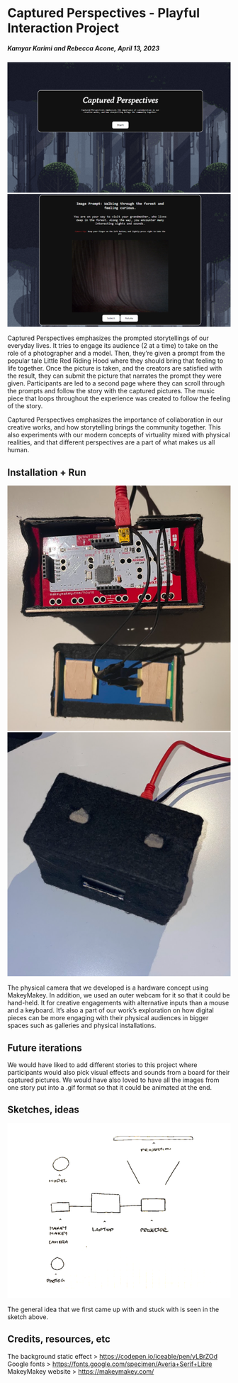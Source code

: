 # Captured Perspectives - Playful Interaction Project

##### Kamyar Karimi and Rebecca Acone, April 13, 2023

![](assets/images/sc1.PNG)
![](assets/images/sc2.PNG)

Captured Perspectives emphasizes the prompted storytellings of our everyday lives. It tries to engage its audience (2 at a time) to take on the role of a photographer and a model. Then, they’re given a prompt from the popular tale Little Red Riding Hood where they should bring that feeling to life together. Once the picture is taken, and the creators are satisfied with the result, they can submit the picture that narrates the prompt they were given. Participants are led to a second page where they can scroll through the prompts and follow the story with the captured pictures. The music piece that loops throughout the experience was created to follow the feeling of the story.

Captured Perspectives emphasizes the importance of collaboration in our creative works, and how storytelling brings the community together. This also experiments with our modern concepts of virtuality mixed with physical realities, and that different perspectives are a part of what makes us all human.

## Installation + Run

![](assets/images/sc4.PNG)
![](assets/images/sc5.PNG)

The physical camera that we developed is a hardware concept using MakeyMakey. In addition, we used an outer webcam for it so that it could be hand-held. It for creative engagements with alternative inputs than a mouse and a keyboard. It’s also a part of our work’s exploration on how digital pieces can be more engaging with their physical audiences in bigger spaces such as galleries and physical installations.

## Future iterations

We would have liked to add different stories to this project where participants would also pick visual effects and sounds from a board for their captured pictures. We would have also loved to have all the images from one story put into a .gif format so that it could be animated at the end.

## Sketches, ideas

![](assets/images/sc3.PNG)

The general idea that we first came up with and stuck with is seen in the sketch above.

## Credits, resources, etc

The background static effect > https://codepen.io/iceable/pen/yLBrZOd
Google fonts > https://fonts.google.com/specimen/Averia+Serif+Libre
MakeyMakey website > https://makeymakey.com/
